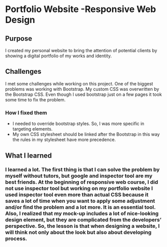 # Portfolio Website -Responsive Web Design

## Purpose
I created my personal website to bring the attention of potential clients by showing a digital portfolio of my works and identity.

## Challenges
I met some challenges while working on this project. One of the biggest problems was working with Bootstrap. My custom CSS was overwritten by the Bootstrap CSS. Even though I used bootstrap just on a few pages it took some time to fix the problem.

### How I fixed them

- I needed to override bootstrap styles. So, I was more specific in targeting elements.
- My own CSS stylesheet should be linked after the Bootstrap in this way the rules in my stylesheet have more precedence.

## What I learned

### I learned a lot. The first thing is that I can solve the problem by myself without tutors, but google and inspector tool are my best friends. At the beginning of responsive web course, I did not use inspector tool but working on my portfolio website I used inspector tool even more than actual CSS because it saves a lot of time when you want to apply some adjustment and/or find the problem and a lot more. It is an essential tool. Also, I realized that my mock-up includes a lot of nice-looking design element, but they are complicated from the developers’ perspective. So, the lesson is that when designing a website, I will think not only about the look but also about developing process.
